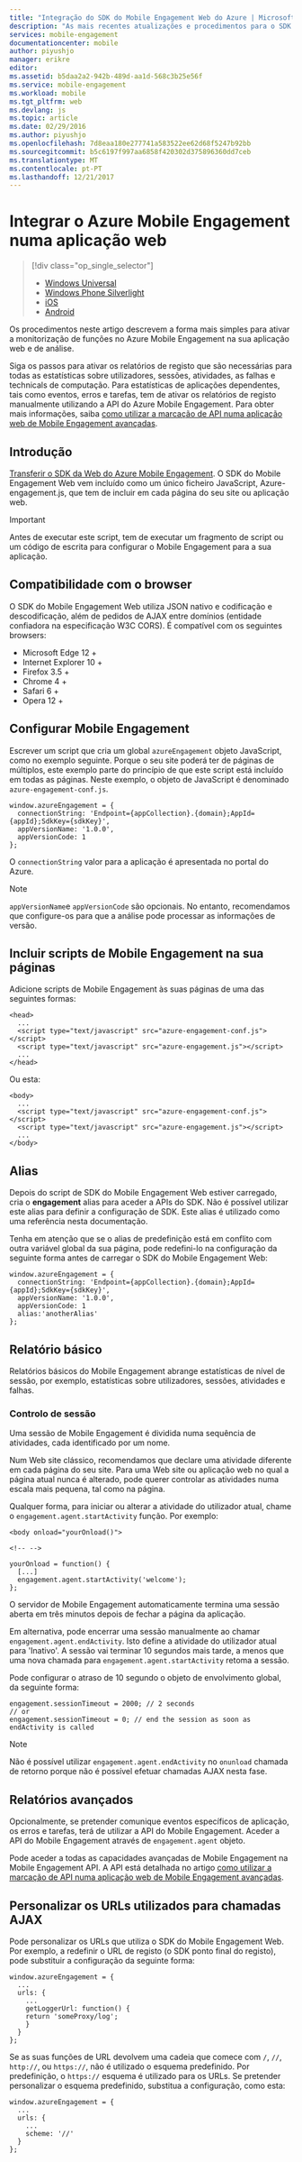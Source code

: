 ```yaml
---
title: "Integração do SDK do Mobile Engagement Web do Azure | Microsoft Docs"
description: "As mais recentes atualizações e procedimentos para o SDK Web do Azure Mobile Engagement"
services: mobile-engagement
documentationcenter: mobile
author: piyushjo
manager: erikre
editor: 
ms.assetid: b5daa2a2-942b-489d-aa1d-568c3b25e56f
ms.service: mobile-engagement
ms.workload: mobile
ms.tgt_pltfrm: web
ms.devlang: js
ms.topic: article
ms.date: 02/29/2016
ms.author: piyushjo
ms.openlocfilehash: 7d8eaa180e277741a583522ee62d68f5247b92bb
ms.sourcegitcommit: b5c6197f997aa6858f420302d375896360dd7ceb
ms.translationtype: MT
ms.contentlocale: pt-PT
ms.lasthandoff: 12/21/2017
---
```

# <a name="integrate-azure-mobile-engagement-in-a-web-application"></a>Integrar o Azure Mobile Engagement numa aplicação web
> [!div class="op_single_selector"]
> * [Windows Universal](mobile-engagement-windows-store-integrate-engagement.md)
> * [Windows Phone Silverlight](mobile-engagement-windows-phone-integrate-engagement.md)
> * [iOS](mobile-engagement-ios-integrate-engagement.md)
> * [Android](mobile-engagement-android-integrate-engagement.md)
> 
> 

Os procedimentos neste artigo descrevem a forma mais simples para ativar a monitorização de funções no Azure Mobile Engagement na sua aplicação web e de análise.

Siga os passos para ativar os relatórios de registo que são necessárias para todas as estatísticas sobre utilizadores, sessões, atividades, as falhas e technicals de computação. Para estatísticas de aplicações dependentes, tais como eventos, erros e tarefas, tem de ativar os relatórios de registo manualmente utilizando a API do Azure Mobile Engagement. Para obter mais informações, saiba [como utilizar a marcação de API numa aplicação web de Mobile Engagement avançadas](mobile-engagement-web-use-engagement-api.md).

## <a name="introduction"></a>Introdução
[Transferir o SDK da Web do Azure Mobile Engagement](http://aka.ms/P7b453).
O SDK do Mobile Engagement Web vem incluído como um único ficheiro JavaScript, Azure-engagement.js, que tem de incluir em cada página do seu site ou aplicação web.

> [!IMPORTANT]
> Antes de executar este script, tem de executar um fragmento de script ou um código de escrita para configurar o Mobile Engagement para a sua aplicação.
> 
> 

## <a name="browser-compatibility"></a>Compatibilidade com o browser
O SDK do Mobile Engagement Web utiliza JSON nativo e codificação e descodificação, além de pedidos de AJAX entre domínios (entidade confiadora na especificação W3C CORS). É compatível com os seguintes browsers:

* Microsoft Edge 12 +
* Internet Explorer 10 +
* Firefox 3.5 +
* Chrome 4 +
* Safari 6 +
* Opera 12 +

## <a name="configure-mobile-engagement"></a>Configurar Mobile Engagement
Escrever um script que cria um global `azureEngagement` objeto JavaScript, como no exemplo seguinte. Porque o seu site poderá ter de páginas de múltiplos, este exemplo parte do princípio de que este script está incluído em todas as páginas. Neste exemplo, o objeto de JavaScript é denominado `azure-engagement-conf.js`.

    window.azureEngagement = {
      connectionString: 'Endpoint={appCollection}.{domain};AppId={appId};SdkKey={sdkKey}',
      appVersionName: '1.0.0',
      appVersionCode: 1
    };

O `connectionString` valor para a aplicação é apresentada no portal do Azure.

> [!NOTE]
> `appVersionName`e `appVersionCode` são opcionais. No entanto, recomendamos que configure-os para que a análise pode processar as informações de versão.
> 
> 

## <a name="include-mobile-engagement-scripts-in-your-pages"></a>Incluir scripts de Mobile Engagement na sua páginas
Adicione scripts de Mobile Engagement às suas páginas de uma das seguintes formas:

    <head>
      ...
      <script type="text/javascript" src="azure-engagement-conf.js"></script>
      <script type="text/javascript" src="azure-engagement.js"></script>
      ...
    </head>

Ou esta:

    <body>
      ...
      <script type="text/javascript" src="azure-engagement-conf.js"></script>
      <script type="text/javascript" src="azure-engagement.js"></script>
      ...
    </body>

## <a name="alias"></a>Alias
Depois do script de SDK do Mobile Engagement Web estiver carregado, cria o **engagement** alias para aceder a APIs do SDK. Não é possível utilizar este alias para definir a configuração de SDK. Este alias é utilizado como uma referência nesta documentação.

Tenha em atenção que se o alias de predefinição está em conflito com outra variável global da sua página, pode redefini-lo na configuração da seguinte forma antes de carregar o SDK do Mobile Engagement Web:

    window.azureEngagement = {
      connectionString: 'Endpoint={appCollection}.{domain};AppId={appId};SdkKey={sdkKey}',
      appVersionName: '1.0.0',
      appVersionCode: 1
      alias:'anotherAlias'
    };

## <a name="basic-reporting"></a>Relatório básico
Relatórios básicos do Mobile Engagement abrange estatísticas de nível de sessão, por exemplo, estatísticas sobre utilizadores, sessões, atividades e falhas.

### <a name="session-tracking"></a>Controlo de sessão
Uma sessão de Mobile Engagement é dividida numa sequência de atividades, cada identificado por um nome.

Num Web site clássico, recomendamos que declare uma atividade diferente em cada página do seu site. Para uma Web site ou aplicação web no qual a página atual nunca é alterado, pode querer controlar as atividades numa escala mais pequena, tal como na página.

Qualquer forma, para iniciar ou alterar a atividade do utilizador atual, chame o `engagement.agent.startActivity` função. Por exemplo:

    <body onload="yourOnload()">

    <!-- -->

    yourOnload = function() {
      [...]
      engagement.agent.startActivity('welcome');
    };

O servidor de Mobile Engagement automaticamente termina uma sessão aberta em três minutos depois de fechar a página da aplicação.

Em alternativa, pode encerrar uma sessão manualmente ao chamar `engagement.agent.endActivity`. Isto define a atividade do utilizador atual para 'Inativo'.  A sessão vai terminar 10 segundos mais tarde, a menos que uma nova chamada para `engagement.agent.startActivity` retoma a sessão.

Pode configurar o atraso de 10 segundo o objeto de envolvimento global, da seguinte forma:

    engagement.sessionTimeout = 2000; // 2 seconds
    // or
    engagement.sessionTimeout = 0; // end the session as soon as endActivity is called

> [!NOTE]
> Não é possível utilizar `engagement.agent.endActivity` no `onunload` chamada de retorno porque não é possível efetuar chamadas AJAX nesta fase.
> 
> 

## <a name="advanced-reporting"></a>Relatórios avançados
Opcionalmente, se pretender comunique eventos específicos de aplicação, os erros e tarefas, terá de utilizar a API do Mobile Engagement. Aceder a API do Mobile Engagement através de `engagement.agent` objeto.

Pode aceder a todas as capacidades avançadas de Mobile Engagement na Mobile Engagement API. A API está detalhada no artigo [como utilizar a marcação de API numa aplicação web de Mobile Engagement avançadas](mobile-engagement-web-use-engagement-api.md).

## <a name="customize-the-urls-used-for-ajax-calls"></a>Personalizar os URLs utilizados para chamadas AJAX
Pode personalizar os URLs que utiliza o SDK do Mobile Engagement Web. Por exemplo, a redefinir o URL de registo (o SDK ponto final do registo), pode substituir a configuração da seguinte forma:

    window.azureEngagement = {
      ...
      urls: {
        ...        
        getLoggerUrl: function() {
        return 'someProxy/log';
        }
      }
    };

Se as suas funções de URL devolvem uma cadeia que comece com `/`, `//`, `http://`, ou `https://`, não é utilizado o esquema predefinido. Por predefinição, o `https://` esquema é utilizado para os URLs. Se pretender personalizar o esquema predefinido, substitua a configuração, como esta:

    window.azureEngagement = {
      ...
      urls: {
        ...         
        scheme: '//'
      }
    };

